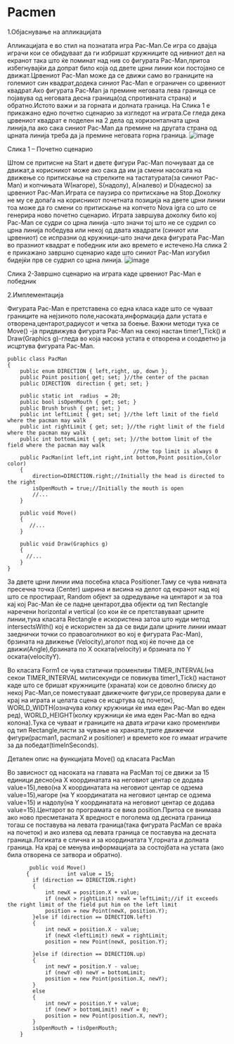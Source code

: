 # Pacmen

1.Објаснување на апликацијата 

Апликацијата е во стил на познатата игра Pac-Man.Се игра со двајца играчи кои се обидуваат да ги избришат кружниците од нивниот дел на екранот така што ќе поминат над  нив со фигурата Pac-Man,притоа избегнувајќи да допрат било која од двете црни линии кои постојано се движат.Црвениот Pac-Man може да се движи само во границите на големиот син квадрат,додека  синиот Pac-Man е ограничен со црвениот квадрат.Ако фигурата Pac-Man ја премине неговата лева граница се појавува од неговата десна граница(од спротивната страна) и обратно.Истото важи и за горната и долната граница. На Слика 1 е прикажано едно почетно сценарио за изгледот на играта.Се гледа дека црвениот квадрат е поделен на 2 дела од хоризонталната црна линија,па ако сака синиот Pac-Man да премине на другата страна од црната линија треба да ја премине неговата горна граница. 
![image](https://user-images.githubusercontent.com/108064435/175291359-683e0102-b11d-43e9-9d70-326ad165f031.png)

Слика 1 – Почетно сценарио


Штом се притисне на Start и двете фигури Pac-Man почнуваат да се движат,а корисникот може ако сака да им ја смени насоката на движење со притискање на стрелките на тастатурата(за синиот Pac-Man) и копчињата W(нагоре), S(надолу), A(налево) и  D(надесно) за црвениот Pac-Man.Играта се паузира со притискање на Stop.Доколку не му се допаѓа на корисникот почетната позиција на двете црни линии тоа може да го смени со притискање на копчето Nova igra со што се генерира ново почетно сценарио.
Играта завршува доколку било кој Pac-Man се судри со црна линија -што значи тој што не се судрил со црна линија победува или некој од двата квадрати (синиот или црвениот) се испразни од кружници-што значи дека фигурата Pac-Man во празниот квадрат е победник или ако времето е истечено.На слика 2 е прикажано завршно сценарио каде што синиот Pac-Man изгубил бидејќи прв се судрил со црна линија.
![image](https://user-images.githubusercontent.com/108064435/175291810-d3d1506f-d052-4804-9e39-6864d129bd5a.png)

Слика 2-Завршно сценарио на играта каде црвениот Pac-Man е победник

2.Имплементација

Фигурата Pac-Man е претставена со една класа каде што се чуваат границите на нејзиното поле,насоката,информација дали устата е отворена,центарот,радиусот и четка за боење. Важни методи тука се Move() -ја придвижува фигурата Pac-Man на секој настан timer1_Tick() и Draw(Graphics g)-гледа во која насока устата е отворена и соодветно ја исцртува фигурата Pac-Man.

    public class PacMan
    {
        public enum DIRECTION { left,right, up, down };
        public Point position{ get; set; }//the center of the pacman
        public DIRECTION  direction { get; set; }

        public static int  radius  = 20;
        public bool isOpenMouth { get; set; }
        public Brush brush { get; set; }
        public int leftLimit { get; set; }//the left limit of the field where the pacman may walk
        public int rightLimit { get; set; }//the right limit of the field where the pacman may walk
        public int bottomLimit { get; set; }//the bottom limit of the field where the pacman may walk
                                            //the top limit is always 0
        public PacMan(int left,int right,int bottom,Point position,Color color)
        {
            direction=DIRECTION.right;//Initially the head is directed to the right
            isOpenMouth = true;//Initially the mouth is open
            //...
        }

        public void Move()
        {
           //...
        }

        public void Draw(Graphics g)
        {
          //...  
        } 
    } 


За двете црни линии има посебна класа Positioner.Таму се чува нивната пресечна точка (Center) ширина и висина на делот од екранот над кој што се простираат, Random објект за одредување на центарот и за тоа кај кој Pac-Man ќе се падне центарот,два објекти од тип Rectangle наречени horizontal и vertical (со кои ќе се претставуваат црните линии,тука класата Rectangle е искористена затоа што нуди метод intersectsWith() кој е искористен за да се види дали црните линии имаат заеднички точки со правоаголникот во кој е фигурата Pac-Man), брзината на движење (Velocity),аголот под кој ќе почне да се движи(Angle),брзината по X оската(velocity) и брзината по Y оската(velocityY).


Во класата Form1 се чува статички променливи TIMER_INTERVAL(на секои TIMER_INTERVAL милисекунди се повикува timer1_Tick() настанот каде што се бришат кружниците (храната) кои се доволно блиску до некој Pac-Man,се поместуваат движечките фигури,се проверува дали е крај на играта и целата сцена се исцртува од почеток), WORLD_WIDTH(означува колку кружници ќе има еден Pac-Man во еден ред), WORLD_HEIGHT(колку кружници ќе има еден Pac-Man во една колона).Тука се чуваат и границите на двата играчи како променливи од тип Rectangle,листи за чување на храната,трите движечки фигури(pacman1, pacman2 и positioner) и времето кое го имаат играчите за да победат(timeInSeconds).

Детален опис на функцијата Move() од класата PacMan

Во зависност од насоката на главата на PacMan тој се движи за 15 единици десно(на X координатата на неговиот центар се додава value=15),лево(на Х координатата на неговиот центар се одзема value=15),нагоре (на Y координатата на неговиот центар се одзема value=15) и надолу(на Y координатата на неговиот центар се додава value=15).Центарот во програмата се вика position.Притоа се внимава ако ново пресметаната X вредност е поголема од десната граница тогаш се поставува на левата граница(така фигурата PacMan се враќа на почеток) и ако излева од левата граница се поставува на десната граница.Логиката е слична и за координатата Y,горната и долната граница. На крај се менува информацијата за состојбата на устата (ако била отворена се затвора и обратно).

           public void Move()
          {            int value = 15;
            if (direction == DIRECTION.right)
            {
                int newX = position.X + value;
                if (newX > rightLimit) newX = leftLimit;//if it exceeds the right limit of the field put him on the left limit
                position = new Point(newX, position.Y);
            }else if (direction == DIRECTION.left)
            {
                int newX = position.X - value;
                if (newX <leftLimit) newX = rightLimit;
                position = new Point(newX, position.Y);

            }else if (direction == DIRECTION.up)
            {
                int newY = position.Y - value;
                if (newY <0) newY = bottomLimit;
                position = new Point(position.X, newY);
            }
            else
            {
                int newY = position.Y + value;
                if (newY > bottomLimit) newY = 0;
                position = new Point(position.X, newY);
            }
            isOpenMouth = !isOpenMouth;
        }


